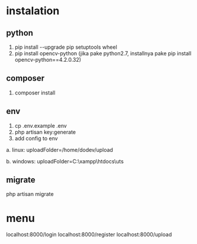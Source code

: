 # instalation
## python
1. pip install --upgrade pip setuptools wheel
2. pip install opencv-python (jika pake python2.7, installnya pake pip install opencv-python==4.2.0.32)

## composer
1. composer install


## env
1. cp .env.example .env
2. php artisan key:generate
3. add config to env


a. linux:
uploadFolder=/home/dodev/upload


b. windows:
uploadFolder=C:\\xampp\\htdocs\\uts


## migrate
php artisan migrate


# menu
localhost:8000/login
localhost:8000/register
localhost:8000/upload
